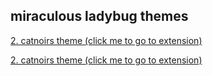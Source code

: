 ## miraculous ladybug themes

<p><a href="blank_">2. catnoirs theme (click me to go to extension)

<p><a href="blank_">2. catnoirs theme (click me to go to extension)
